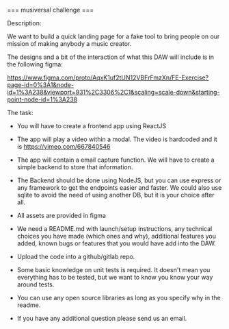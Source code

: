 === musiversal challenge  ===

Description:

We want to build a quick landing page for a fake tool to bring people on our mission of making anybody a music creator.

The designs and a bit of the interaction of what this DAW will include is in the following figma:

https://www.figma.com/proto/AqxK1uf2tUN12VBFrFmzXn/FE-Exercise?page-id=0%3A1&node-id=1%3A238&viewport=931%2C3306%2C1&scaling=scale-down&starting-point-node-id=1%3A238

The task:
- You will have to create a frontend app using ReactJS
- The app will play a video within a modal. The video is hardcoded and it is https://vimeo.com/667840546
- The app will contain a email capture function. We will have to create a simple backend to store that information.
- The Backend should be done using NodeJS, but you can use express or any framework to get the endpoints easier and faster. We could also use sqlite to avoid the need of using another DB, but it is your choice after all.

- All assets are provided in figma
- We need a README.md with launch/setup instructions, any technical choices you have made (which ones and why), additional features you added, known bugs or features that you would have add into the DAW.
- Upload the code into a github/gitlab repo.
- Some basic knowledge on unit tests is required. It doesn't mean you everything has to be tested, but we want to know you know your way around tests.
- You can use any open source libraries as long as you specify why in the readme.
- If you have any additional question please send us an email.
